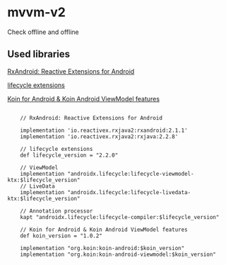 # mvvm-v2
Check offline and offline

## Used libraries

[RxAndroid: Reactive Extensions for Android](https://github.com/ReactiveX/RxAndroid)
    
[lifecycle extensions](https://developer.android.com/jetpack/androidx/releases/lifecycle)
    
[Koin for Android & Koin Android ViewModel features](https://github.com/InsertKoinIO/koin)

```

    // RxAndroid: Reactive Extensions for Android

    implementation 'io.reactivex.rxjava2:rxandroid:2.1.1'
    implementation 'io.reactivex.rxjava2:rxjava:2.2.8'

    // lifecycle extensions
    def lifecycle_version = "2.2.0"

    // ViewModel
    implementation "androidx.lifecycle:lifecycle-viewmodel-ktx:$lifecycle_version"
    // LiveData
    implementation "androidx.lifecycle:lifecycle-livedata-ktx:$lifecycle_version"

    // Annotation processor
    kapt "androidx.lifecycle:lifecycle-compiler:$lifecycle_version"

    // Koin for Android & Koin Android ViewModel features
    def koin_version = "1.0.2"

    implementation "org.koin:koin-android:$koin_version"
    implementation "org.koin:koin-android-viewmodel:$koin_version"
```
